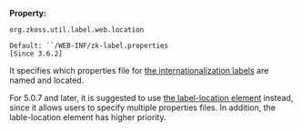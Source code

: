 **Property:**

`org.zkoss.util.label.web.location`

`Default: ``/WEB-INF/zk-label.properties`  
`[Since 3.6.2]`

It specifies which properties file for [the internationalization
labels]({{site.baseurl}}/zk_dev_ref/Internationalization/Labels)
are named and located.

For 5.0.7 and later, it is suggested to use [the label-location
element]({{site.baseUrl}}/zk_config_ref/The_system-config_Element/The_label-location_Element)
instead, since it allows users to specify multiple properties files. In
addition, the lable-location element has higher priority.

